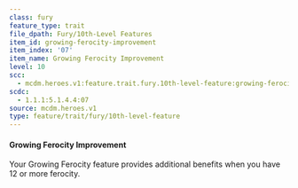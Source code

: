 ```yaml
---
class: fury
feature_type: trait
file_dpath: Fury/10th-Level Features
item_id: growing-ferocity-improvement
item_index: '07'
item_name: Growing Ferocity Improvement
level: 10
scc:
  - mcdm.heroes.v1:feature.trait.fury.10th-level-feature:growing-ferocity-improvement
scdc:
  - 1.1.1:5.1.4.4:07
source: mcdm.heroes.v1
type: feature/trait/fury/10th-level-feature
---
```


#### Growing Ferocity Improvement

Your Growing Ferocity feature provides additional benefits when you have 12 or more ferocity.
